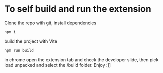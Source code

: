 # To self build and run the extension

Clone the repo with git, install dependencies
```
npm i
```
build the project with Vite
```
npm run build
```
in chrome open the extension tab and check the developer slide, then pick load unpacked and select the /build folder.
Enjoy :]]

